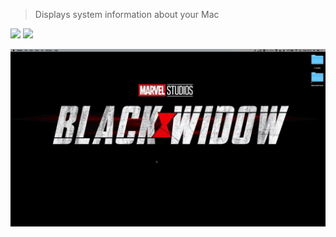 > Displays system information about your Mac


![](https://img.shields.io/badge/version-v1.11-green?style=for-the-badge)
[![](https://img.shields.io/badge/download-click-blue?style=for-the-badge)](./About%20Mac.alfredworkflow)



<!-- more -->


![](./screenshot.gif)
